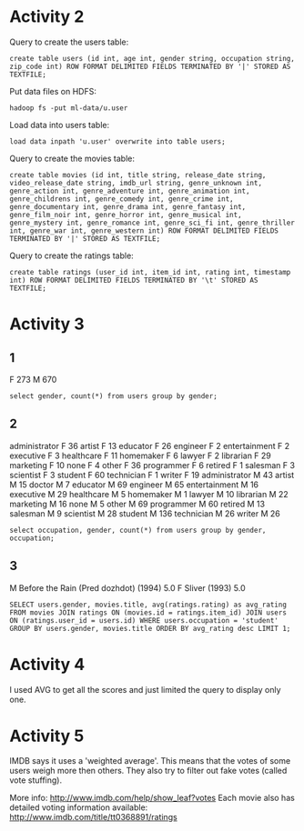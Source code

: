 # Activity 2

Query to create the users table:

```
create table users (id int, age int, gender string, occupation string, zip_code int) ROW FORMAT DELIMITED FIELDS TERMINATED BY '|' STORED AS TEXTFILE;
```

Put data files on HDFS:

```
hadoop fs -put ml-data/u.user
```

Load data into users table:

```
load data inpath 'u.user' overwrite into table users;
```

Query to create the movies table:

```
create table movies (id int, title string, release_date string, video_release_date string, imdb_url string, genre_unknown int, genre_action int, genre_adventure int, genre_animation int, genre_childrens int, genre_comedy int, genre_crime int, genre_documentary int, genre_drama int, genre_fantasy int, genre_film_noir int, genre_horror int, genre_musical int, genre_mystery int, genre_romance int, genre_sci_fi int, genre_thriller int, genre_war int, genre_western int) ROW FORMAT DELIMITED FIELDS TERMINATED BY '|' STORED AS TEXTFILE;
```

Query to create the ratings table:

```
create table ratings (user_id int, item_id int, rating int, timestamp int) ROW FORMAT DELIMITED FIELDS TERMINATED BY '\t' STORED AS TEXTFILE;
```

# Activity 3
## 1
F   273
M   670

```
select gender, count(*) from users group by gender;
```

## 2
administrator   F   36
artist  F   13
educator    F   26
engineer    F   2
entertainment   F   2
executive   F   3
healthcare  F   11
homemaker   F   6
lawyer  F   2
librarian   F   29
marketing   F   10
none    F   4
other   F   36
programmer  F   6
retired F   1
salesman    F   3
scientist   F   3
student F   60
technician  F   1
writer  F   19
administrator   M   43
artist  M   15
doctor  M   7
educator    M   69
engineer    M   65
entertainment   M   16
executive   M   29
healthcare  M   5
homemaker   M   1
lawyer  M   10
librarian   M   22
marketing   M   16
none    M   5
other   M   69
programmer  M   60
retired M   13
salesman    M   9
scientist   M   28
student M   136
technician  M   26
writer  M   26

```
select occupation, gender, count(*) from users group by gender, occupation;
```

## 3

M   Before the Rain (Pred dozhdot) (1994)   5.0
F   Sliver (1993)   5.0

```
SELECT users.gender, movies.title, avg(ratings.rating) as avg_rating FROM movies JOIN ratings ON (movies.id = ratings.item_id) JOIN users ON (ratings.user_id = users.id) WHERE users.occupation = 'student' GROUP BY users.gender, movies.title ORDER BY avg_rating desc LIMIT 1;
```

# Activity 4
I used AVG to get all the scores and just limited the query to display only one.

# Activity 5
IMDB says it uses a 'weighted average'. This means that the votes of some users weigh more then others.
They also try to filter out fake votes (called vote stuffing).

More info: http://www.imdb.com/help/show_leaf?votes
Each movie also has detailed voting information available: http://www.imdb.com/title/tt0368891/ratings

